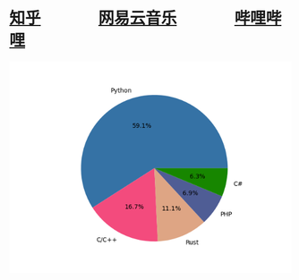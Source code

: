   # [知乎](https://www.zhihu.com/people/sgbyg)ㅤㅤㅤㅤ[网易云音乐](https://music.163.com/#/user/home?id=513925609)ㅤㅤㅤㅤ[哔哩哔哩](https://space.bilibili.com/348475171)
  
<img src="image.jpg">
